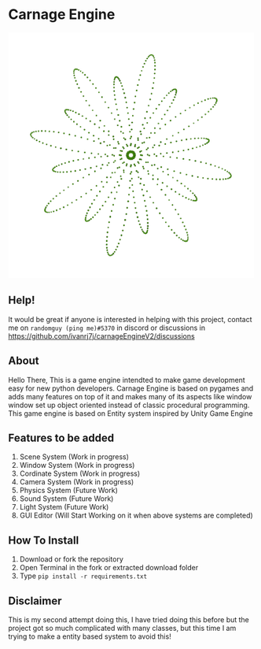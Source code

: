 # Carnage Engine

![alt text](https://github.com/ivanrj7j/carnageEngineV2/blob/master/CarnageEngine/resource/CarnageLogo.png)

## Help!
It would be great if anyone is interested in helping with this project, contact me on ``randomguy (ping me)#5370`` in discord or discussions in
https://github.com/ivanrj7j/carnageEngineV2/discussions 

## About
Hello There, This is a game engine intendted to make game development easy for new python developers.
Carnage Engine is based on pygames and adds many features on top of it and makes many of its aspects like window 
window set up object oriented instead of classic procedural programming. This game engine is based on Entity system
inspired by Unity Game Engine

## Features to be added
1. Scene System (Work in progress)
2. Window System (Work in progress)
3. Cordinate System (Work in progress)
4. Camera System (Work in progress)
5. Physics System (Future Work)
6. Sound System (Future Work)
7. Light System (Future Work)
8. GUI Editor (Will Start Working on it when above systems are completed)

## How To Install
1. Download or fork the repository
2. Open Terminal in the fork or extracted download folder
3. Type ``pip install -r requirements.txt``

## Disclaimer
This is my second attempt doing this, I have tried doing this before but the project got so much complicated with many classes, but this time I am trying to make a entity based system to avoid this!
